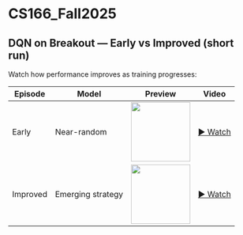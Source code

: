 # CS166_Fall2025

## DQN on Breakout — Early vs Improved (short run)

Watch how performance improves as training progresses:

| Episode    | Model             | Preview                                      | Video |
|------------|-------------------|----------------------------------------------|-------|
| Early      | Near-random       | <img src="src/early_seaquest.png" width="120"/> | [▶ Watch](https://github.com/user-attachments/assets/3a6f57cf-4b71-418c-900a-15b87bb18d5a) |
| Improved   | Emerging strategy | <img src="src/improved_seaquest.png" width="120"/> | [▶ Watch](https://github.com/user-attachments/assets/0cbe4b3c-b8fd-44b7-b985-5ed10d996094) |
